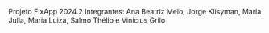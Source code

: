 Projeto FixApp 2024.2
Integrantes: Ana Beatriz Melo, Jorge Klisyman, Maria Julia, Maria Luiza, Salmo Thélio e Vinícius Grilo

